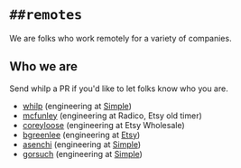 # `##remotes`

We are folks who work remotely for a variety of companies.

## Who we are

Send whilp a PR if you'd like to let folks know who you are.

- [whilp][] (engineering at [Simple][])
- [mcfunley][] (engineering at Radico, Etsy old timer)
- [coreyloose][] (engineering at Etsy Wholesale)
- [bgreenlee][] (engineering at [Etsy][])
- [asenchi][] (engineering at [Simple][])
- [gorsuch][] (engineering at [Simple][])

[whilp]: https://twitter.com/whilp
[bgreenlee]: https://twitter.com/bgreenlee
[coreyloose]: https://twitter.com/coreyloose
[mcfunley]: https://twitter.com/mcfunley
[asenchi]: https://twitter.com/asenchi
[gorsuch]: https://twitter.com/michaelgorsuch
[Simple]: https://simple.com/
[Etsy]: https://etsy.com

